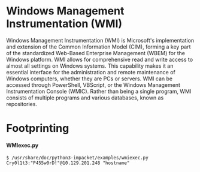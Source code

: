 # Windows Management Instrumentation (WMI)

Windows Management Instrumentation (WMI) is Microsoft's implementation and extension of the Common Information Model (CIM), forming a key part of the standardized Web-Based Enterprise Management (WBEM) for the Windows platform. WMI allows for comprehensive read and write access to almost all settings on Windows systems. This capability makes it an essential interface for the administration and remote maintenance of Windows computers, whether they are PCs or servers. WMI can be accessed through PowerShell, VBScript, or the Windows Management Instrumentation Console (WMIC). Rather than being a single program, WMI consists of multiple programs and various databases, known as repositories.

# Footprinting

#### WMIexec.py
```shell-session
$ /usr/share/doc/python3-impacket/examples/wmiexec.py Cry0l1t3:"P455w0rD!"@10.129.201.248 "hostname"
```